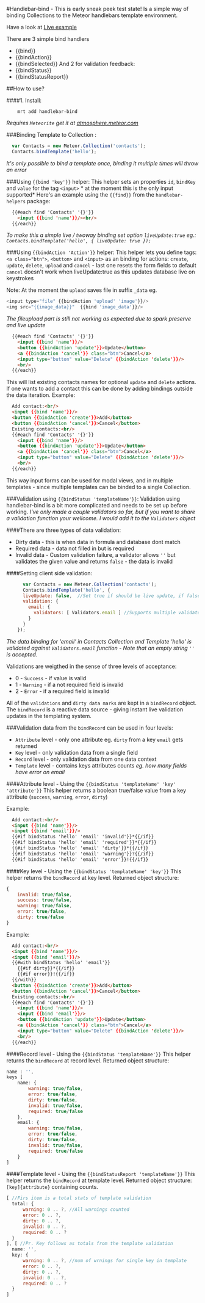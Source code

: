 #Handlebar-bind - This is early sneak peek test state!
Is a simple way of binding Collections to the Meteor handlebars template environment.

Have a look at [Live example](http://handlebar-helpers.meteor.com/)

There are 3 simple bind handlers
* {{bind}}
* {{bindAction}}
* {{bindSelected}}
And 2 for validation feedback:
* {{bindStatus}}
* {{bindStatusReport}}

##How to use?

####1. Install:
```
    mrt add handlebar-bind
```
*Requires ```Meteorite``` get it at [atmosphere.meteor.com](https://atmosphere.meteor.com)*

###Binding Template to Collection :
```js
  var Contacts = new Meteor.Collection('contacts');
  Contacts.bindTemplate('hello');
```
*It's only possible to bind a template once, binding it multiple times will throw an error*

###Using ```{{bind 'key'}}``` helper:
This helper sets an properties ```id```, ```bindKey``` and ```value``` for the tag ```<input>``` * at the moment this is the only input supported*
Here's an example using the ```{{find}}``` from the ```handlebar-helpers``` package:
```html
  {{#each find 'Contacts' '{}'}}
    <input {{bind 'name'}}/><br/>
  {{/each}}
```
*To make this a simple live / twoway binding set option ```liveUpdate:true``` eg.: ```Contacts.bindTemplate('hello', { liveUpdate: true });```*

###Using ```{{bindAction 'Action'}}``` helper:
This helper lets you define tags: ```<a class="btn">```, ```<button>``` and ```<input>``` as an binding for actions: ```create```, ```update```, ```delete```, ```upload``` and ```cancel``` - last one resets the form fields to default
```cancel``` doesn't work when liveUpdate:true as this updates database live on keystrokes

Note: At the moment the ```upload``` saves file in suffix ```_data``` eg. 
```js
<input type="file" {{bindAction 'upload' 'image'}}/>
<img src="{{image_data}}"  {{bind 'image_data'}}/>
```
*The fileupload part is still not working as expected due to spark preserve and live update*
```html
  {{#each find 'Contacts' '{}'}}
    <input {{bind 'name'}}/>
    <button {{bindAction 'update'}}>Update</button>
    <a {{bindAction 'cancel'}} class="btn">Cancel</a>
    <input type="button" value="Delete" {{bindAction 'delete'}}/>
    <br/>
  {{/each}}
```
This will list existing contacts names for optional ```update``` and ```delete``` actions.
If one wants to add a contact this can be done by adding bindings outside the data iteration. Example:
```html
  Add contact:<br/>
  <input {{bind 'name'}}/>
  <button {{bindAction 'create'}}>Add</button>
  <button {{bindAction 'cancel'}}>Cancel</button>
  Existing contacts:<br/>
  {{#each find 'Contacts' '{}'}}
    <input {{bind 'name'}}/>
    <button {{bindAction 'update'}}>Update</button>
    <a {{bindAction 'cancel'}} class="btn">Cancel</a>
    <input type="button" value="Delete" {{bindAction 'delete'}}/>
    <br/>
  {{/each}}
```
This way input forms can be used for modal views, and in multiple templates - since multiple templates can be binded to a single Collection.

###Validation using ```{{bindStatus 'templateName'}}```:
Validation using handlebar-bind is a bit more complicated and needs to be set up before working.
*I've only made a couple validators so far, but if you want to share a validation function your wellcome. I would add it to the ```Validators``` object*

####There are three types of data validation:
* Dirty data - this is when data in formula and database dont match
* Required data - data not filled in but is required
* Invalid data - Custom validation failure, a validator allows ```''``` but validates the given value and returns ```false``` - the data is invalid

####Setting client side validation:
```js
      var Contacts = new Meteor.Collection('contacts');
      Contacts.bindTemplate('hello', {
      liveUpdate: false,  //Set true if should be live update, if false then collective update eg. via bindAction
      validation: {
        email: {
          validators: [ Validators.email ] //Supports multiple validators
        }
      }
    });
```
*The data binding for 'email' in Contacts Collection and Template 'hello' is validated against ```Validators.email``` function - Note that an empty string ```''``` is accepted.* 

Validations are weigthed in the sense of three levels of acceptance:
* 0 - ```Success``` - if value is valid
* 1 - ```Warning``` - if a not required field is invalid
* 2 - ```Error``` - if a required field is invalid

All of the ```validations``` and ```dirty data marks``` are kept in a ```bindRecord``` object. The ```bindRecord``` is a reactive data source - giving instant live validation updates in the templating system.

###Validation data from the ```bindRecord``` can be used in four levels:
* ```Attribute``` level - only one attribute eg. ```dirty``` from a key ```email``` gets returned
* ```Key``` level - only validation data from a single field
* ```Record``` level - only validation data from one data context
* ```Template``` level - contains keys attributes counts *eg. how many fields have error on email*

####Attribute level - Using the ```{{bindStatus 'templateName' 'key' 'attribute'}}```
This helper returns a boolean true/false value from a key attribute (```success```, ```warning```, ```error```, ```dirty```)

Example:
```html
  Add contact:<br/>
  <input {{bind 'name'}}/>
  <input {{bind 'email'}}/>
  {{#if bindStatus 'hello' 'email' 'invalid'}}*{{/if}}
  {{#if bindStatus 'hello' 'email' 'required'}}*{{/if}}
  {{#if bindStatus 'hello' 'email' 'dirty'}}*{{/if}}
  {{#if bindStatus 'hello' 'email' 'warning'}}?{{/if}}
  {{#if bindStatus 'hello' 'email' 'error'}}!{{/if}}
```

####Key level - Using the ```{{bindStatus 'templateName' 'key'}}```
This helper returns the ```bindRecord``` at key level.
Returned object structure:
```js
{
    invalid: true/false,
    success: true/false,
    warning: true/false,
    error: true/false,
    dirty: true/false
}
```
Example:
```html
  Add contact:<br/>
  <input {{bind 'name'}}/>
  <input {{bind 'email'}}/>
  {{#with bindStatus 'hello' 'email'}}
    {{#if dirty}}*{{/if}}
    {{#if error}}!{{/if}}
  {{/with}}
  <button {{bindAction 'create'}}>Add</button>
  <button {{bindAction 'cancel'}}>Cancel</button>
  Existing contacts:<br/>
  {{#each find 'Contacts' '{}'}}
    <input {{bind 'name'}}/>
    <input {{bind 'email'}}/>
    <button {{bindAction 'update'}}>Update</button>
    <a {{bindAction 'cancel'}} class="btn">Cancel</a>
    <input type="button" value="Delete" {{bindAction 'delete'}}/>
    <br/>
  {{/each}}
```

####Record level - Using the ```{{bindStatus 'templateName'}}```
This helper returns the ```bindRecord``` at record level.
Returned object structure:
```js
name : '',
keys [
    name: {
        warning: true/false,
        error: true/false,
        dirty: true/false,
        invalid: true/false,
        required: true/false
    },
    email: {
        warning: true/false,
        error: true/false,
        dirty: true/false,
        invalid: true/false,
        required: true/false
    }
]
```

####Template level - Using the ```{{bindStatusReport 'templateName'}}```
This helper returns the ```bindRecord``` at template level.
Returned object structure: ```[key]{attribute}``` containing counts.

```js
[ //Firs item is a total stats of template validation
  total: {
      warning: 0 .. ?, //All warnings counted
      error: 0 .. ?,
      dirty: 0 .. ?,
      invalid: 0 .. ?,
      required: 0 .. ?
  }
], [ //Pr. Key follows as totals from the template validation
  name: '',
  key: {
      warning: 0 .. ?, //num of wrnings for single key in template
      error: 0 .. ?,
      dirty: 0 .. ?,
      invalid: 0 .. ?,
      required: 0 .. ?
  }
]
```
